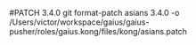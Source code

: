 #PATCH 3.4.0
git format-patch asians 3.4.0 -o /Users/victor/workspace/gaius/gaius-pusher/roles/gaius.kong/files/kong/asians.patch

